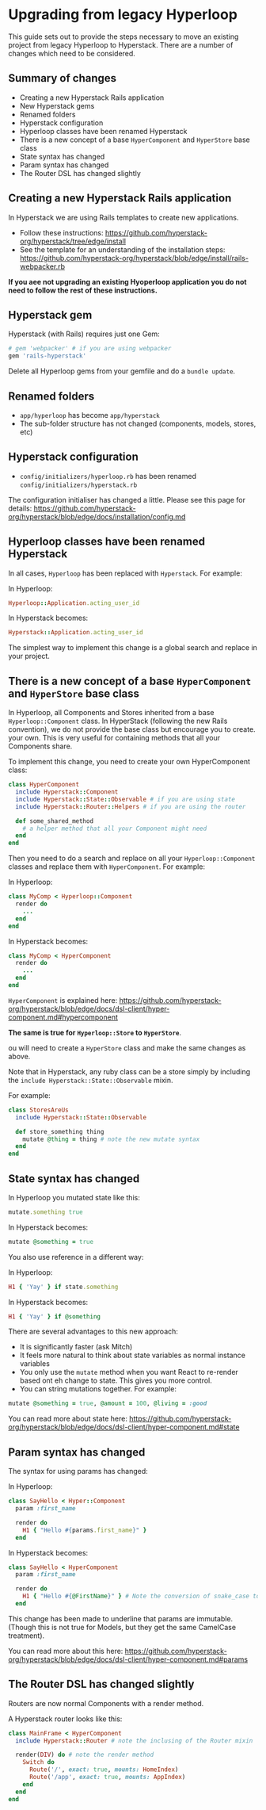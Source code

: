 # Upgrading from legacy Hyperloop

This guide sets out to provide the steps necessary to move an existing project from legacy Hyperloop to Hyperstack. There are a number of changes which need to be considered.

## Summary of changes

+ Creating a new Hyperstack Rails application
+ New Hyperstack gems
+ Renamed folders
+ Hyperstack configuration
+ Hyperloop classes have been renamed Hyperstack
+ There is a new concept of a base `HyperComponent` and `HyperStore` base class
+ State syntax has changed
+ Param syntax has changed
+ The Router DSL has changed slightly

## Creating a new Hyperstack Rails application

In Hyperstack we are using Rails templates to create new applications.

+ Follow these instructions: https://github.com/hyperstack-org/hyperstack/tree/edge/install
+ See the template for an understanding of the installation steps: https://github.com/hyperstack-org/hyperstack/blob/edge/install/rails-webpacker.rb

**If you aee not upgrading an existing Hyoperloop application you do not need to follow the rest of these instructions.**

## Hyperstack gem

Hyperstack (with Rails) requires just one Gem:

```ruby
# gem 'webpacker' # if you are using webpacker
gem 'rails-hyperstack'
```

Delete all Hyperloop gems from your gemfile and do a `bundle update`.

## Renamed folders

+ `app/hyperloop` has become `app/hyperstack`
+ The sub-folder structure has not changed (components, models, stores, etc)

## Hyperstack configuration

+ `config/initializers/hyperloop.rb` has been renamed `config/initializers/hyperstack.rb`

The configuration initialiser has changed a little. Please see this page for details: https://github.com/hyperstack-org/hyperstack/blob/edge/docs/installation/config.md

## Hyperloop classes have been renamed Hyperstack

In all cases, `Hyperloop` has been replaced with `Hyperstack`. For example:

In Hyperloop:

```ruby
Hyperloop::Application.acting_user_id
```
In Hyperstack becomes:

```ruby
Hyperstack::Application.acting_user_id
```

The simplest way to implement this change is a global search and replace in your project.

## There is a new concept of a base `HyperComponent` and `HyperStore` base class

In Hyperloop, all Components and Stores inherited from a base `Hyperloop::Component` class. In HyperStack (following the new Rails convention), we do not provide the base class but encourage you to create.  your own. This is very useful for containing methods that all your Components share.

To implement this change, you need to create your own HyperComponent class:

```ruby
class HyperComponent
  include Hyperstack::Component
  include Hyperstack::State::Observable # if you are using state
  include Hyperstack::Router::Helpers # if you are using the router

  def some_shared_method
    # a helper method that all your Component might need
  end
end
```

Then you need to do a search and replace on all your `Hyperloop::Component` classes and replace them with `HyperComponent`. For example:

In Hyperloop:

```ruby
class MyComp < Hyperloop::Component
  render do
    ...
  end
end
```

In Hyperstack becomes:

```ruby
class MyComp < HyperComponent
  render do
    ...
  end
end
```

`HyperComponent` is explained here: https://github.com/hyperstack-org/hyperstack/blob/edge/docs/dsl-client/hyper-component.md#hypercomponent


**The same is true for `Hyperloop::Store` to `HyperStore`**.

ou will need to create a `HyperStore` class and make the same changes as above.

Note that in Hyperstack, any ruby class can be a store simply by including the `include Hyperstack::State::Observable` mixin.

For example:

```ruby
class StoresAreUs
  include Hyperstack::State::Observable

  def store_something thing
    mutate @thing = thing # note the new mutate syntax
  end
end
```

## State syntax has changed

In Hyperloop you mutated state like this:

```ruby
mutate.something true
```

In Hyperstack becomes:

```ruby
mutate @something = true
```

You also use reference in a different way:

In Hyperloop:

```ruby
H1 { 'Yay' } if state.something
```

In Hyperstack becomes:

```ruby
H1 { 'Yay' } if @something
```

There are several advantages to this new approach:

+ It is significantly faster (ask Mitch)
+ It feels more natural to think about state variables as normal instance variables
+ You only use the `mutate` method when you want React to re-render based ont eh change to state. This gives you more control.
+ You can string mutations together. For example:

```ruby
mutate @something = true, @amount = 100, @living = :good
```

You can read more about state here: https://github.com/hyperstack-org/hyperstack/blob/edge/docs/dsl-client/hyper-component.md#state

## Param syntax has changed

The syntax for using params has changed:

In Hyperloop:

```ruby
class SayHello < Hyper::Component
  param :first_name

  render do
    H1 { "Hello #{params.first_name}" }
  end
```

In Hyperstack becomes:

```ruby
class SayHello < HyperComponent
  param :first_name

  render do
    H1 { "Hello #{@FirstName}" } # Note the conversion of snake_case to CamelCase
  end
```

This change has been made to underline that params are immutable. (Though this is not true for Models, but they get the same CamelCase treatment).

You can read more about this here: https://github.com/hyperstack-org/hyperstack/blob/edge/docs/dsl-client/hyper-component.md#params

## The Router DSL has changed slightly

Routers are now normal Components with a render method.

A Hyperstack router looks like this:

```ruby
class MainFrame < HyperComponent
  include Hyperstack::Router # note the inclusing of the Router mixin

  render(DIV) do # note the render method
    Switch do
      Route('/', exact: true, mounts: HomeIndex)
      Route('/app', exact: true, mounts: AppIndex)
    end
  end
end
```
